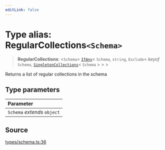 ```yaml
---
editLink: false
---
```


# Type alias: RegularCollections`<Schema>`

> **RegularCollections**: \<`Schema`\> [`IfAny`](type-alias.IfAny.md)\< `Schema`, `string`, `Exclude`\< _keyof_
> `Schema`, [`SingletonCollections`](type-alias.SingletonCollections.md)\< `Schema` \> \> \>

Returns a list of regular collections in the schema

## Type parameters

| Parameter                   |
| :-------------------------- |
| `Schema` _extends_ `object` |

## Source

[types/schema.ts:36](https://github.com/directus/directus/blob/7789a6c53/sdk/src/types/schema.ts#L36)

